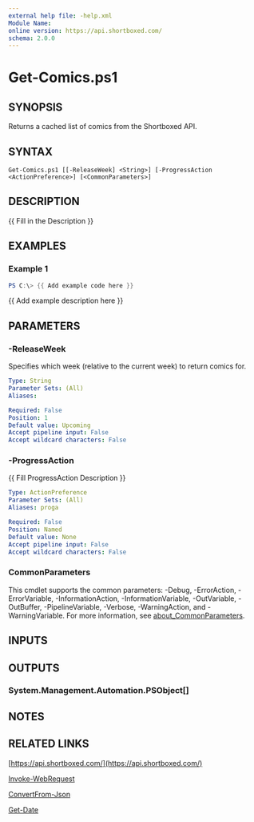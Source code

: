 ```yaml
---
external help file: -help.xml
Module Name:
online version: https://api.shortboxed.com/
schema: 2.0.0
---
```


# Get-Comics.ps1

## SYNOPSIS
Returns a cached list of comics from the Shortboxed API.

## SYNTAX

```
Get-Comics.ps1 [[-ReleaseWeek] <String>] [-ProgressAction <ActionPreference>] [<CommonParameters>]
```

## DESCRIPTION
{{ Fill in the Description }}

## EXAMPLES

### Example 1
```powershell
PS C:\> {{ Add example code here }}
```

{{ Add example description here }}

## PARAMETERS

### -ReleaseWeek
Specifies which week (relative to the current week) to return comics for.

```yaml
Type: String
Parameter Sets: (All)
Aliases:

Required: False
Position: 1
Default value: Upcoming
Accept pipeline input: False
Accept wildcard characters: False
```

### -ProgressAction
{{ Fill ProgressAction Description }}

```yaml
Type: ActionPreference
Parameter Sets: (All)
Aliases: proga

Required: False
Position: Named
Default value: None
Accept pipeline input: False
Accept wildcard characters: False
```

### CommonParameters
This cmdlet supports the common parameters: -Debug, -ErrorAction, -ErrorVariable, -InformationAction, -InformationVariable, -OutVariable, -OutBuffer, -PipelineVariable, -Verbose, -WarningAction, and -WarningVariable. For more information, see [about_CommonParameters](http://go.microsoft.com/fwlink/?LinkID=113216).

## INPUTS

## OUTPUTS

### System.Management.Automation.PSObject[]
## NOTES

## RELATED LINKS

[https://api.shortboxed.com/](https://api.shortboxed.com/)

[Invoke-WebRequest]()

[ConvertFrom-Json]()

[Get-Date]()

